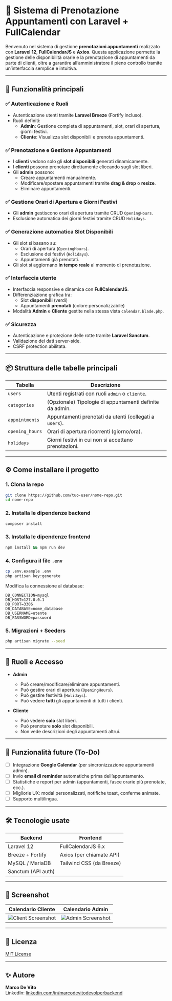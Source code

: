 # 📅 Sistema di Prenotazione Appuntamenti con Laravel + FullCalendar

Benvenuto nel sistema di gestione **prenotazioni appuntamenti** realizzato con **Laravel 12**, **FullCalendarJS** e **Axios**. Questa applicazione permette la gestione delle disponibilità orarie e la prenotazione di appuntamenti da parte di clienti, oltre a garantire all’amministratore il pieno controllo tramite un’interfaccia semplice e intuitiva.

---

## 🚀 Funzionalità principali

### ✅ Autenticazione e Ruoli
- Autenticazione utenti tramite **Laravel Breeze** (Fortify incluso).
- Ruoli definiti:
  - **Admin**: Gestione completa di appuntamenti, slot, orari di apertura, giorni festivi.
  - **Cliente**: Visualizza slot disponibili e prenota appuntamenti.

### ✅ Prenotazione e Gestione Appuntamenti
- I **clienti** vedono solo gli **slot disponibili** generati dinamicamente.
- I **clienti** possono prenotare direttamente cliccando sugli slot liberi.
- Gli **admin** possono:
  - Creare appuntamenti manualmente.
  - Modificare/spostare appuntamenti tramite **drag & drop** o **resize**.
  - Eliminare appuntamenti.

### ✅ Gestione Orari di Apertura e Giorni Festivi
- Gli **admin** gestiscono orari di apertura tramite CRUD `OpeningHours`.
- Esclusione automatica dei giorni festivi tramite CRUD `Holidays`.

### ✅ Generazione automatica Slot Disponibili
- Gli slot si basano su:
  - Orari di apertura (`OpeningHours`).
  - Esclusione dei festivi (`Holidays`).
  - Appuntamenti già prenotati.
- Gli slot si aggiornano **in tempo reale** al momento di prenotazione.

### ✅ Interfaccia utente
- Interfaccia responsive e dinamica con **FullCalendarJS**.
- Differenziazione grafica tra:
  - Slot **disponibili** (verdi)
  - Appuntamenti **prenotati** (colore personalizzabile)
- Modalità **Admin** e **Cliente** gestite nella stessa vista `calendar.blade.php`.

### ✅ Sicurezza
- Autenticazione e protezione delle rotte tramite **Laravel Sanctum**.
- Validazione dei dati server-side.
- CSRF protection abilitata.

---

## 📦 Struttura delle tabelle principali

| Tabella        | Descrizione                                       |
|----------------|---------------------------------------------------|
| `users`        | Utenti registrati con ruoli `admin` o `cliente`.  |
| `categories`   | (Opzionale) Tipologie di appuntamenti definite da admin. |
| `appointments` | Appuntamenti prenotati da utenti (collegati a `users`). |
| `opening_hours`| Orari di apertura ricorrenti (giorno/ora).       |
| `holidays`     | Giorni festivi in cui non si accettano prenotazioni. |

---

## ⚙️ Come installare il progetto

### 1. Clona la repo
```bash
git clone https://github.com/tuo-user/nome-repo.git
cd nome-repo
```

### 2. Installa le dipendenze backend
```bash
composer install
```

### 3. Installa le dipendenze frontend
```bash
npm install && npm run dev
```

### 4. Configura il file `.env`
```bash
cp .env.example .env
php artisan key:generate
```
Modifica la connessione al database:
```
DB_CONNECTION=mysql
DB_HOST=127.0.0.1
DB_PORT=3306
DB_DATABASE=nome_database
DB_USERNAME=utente
DB_PASSWORD=password
```

### 5. Migrazioni + Seeders
```bash
php artisan migrate --seed
```

---

## 👤 Ruoli e Accesso

- **Admin**
  - Può creare/modificare/eliminare appuntamenti.
  - Può gestire orari di apertura (`OpeningHours`).
  - Può gestire festività (`Holidays`).
  - Può vedere **tutti** gli appuntamenti di tutti i clienti.

- **Cliente**
  - Può vedere **solo** slot liberi.
  - Può prenotare **solo** slot disponibili.
  - Non vede descrizioni degli appuntamenti altrui.

---

## 📅 Funzionalità future (To-Do)

- [ ] Integrazione **Google Calendar** (per sincronizzazione appuntamenti admin).
- [ ] Invio **email di reminder** automatiche prima dell’appuntamento.
- [ ] Statistiche e report per admin (appuntamenti, fasce orarie più prenotate, ecc.).
- [ ] Migliorie UX: modal personalizzati, notifiche toast, conferme animate.
- [ ] Supporto multilingua.

---

## 🛠️ Tecnologie usate

| Backend       | Frontend           |
|---------------|--------------------|
| Laravel 12    | FullCalendarJS 6.x |
| Breeze + Fortify | Axios (per chiamate API) |
| MySQL / MariaDB | Tailwind CSS (da Breeze) |
| Sanctum (API auth) | |

---

## 📸 Screenshot
| Calendario Cliente | Calendario Admin |
|--------------------|------------------|
| ![Client Screenshot](screenshot-client.png) | ![Admin Screenshot](screenshot-admin.png) |

---

## 📄 Licenza
[MIT License](LICENSE)

---

## ✨ Autore
**Marco De Vito**  
LinkedIn: [linkedin.com/in/marcodevitodevolperbackend](https://linkedin.com/in/marcodevitodevolperbackend)



